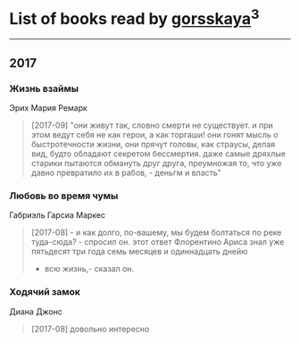 # List of books read by [gorsskaya](http://vk.com/id324985634)<sup>3</sup>
---

## 2017

### Жизнь взаймы
Эрих Мария Ремарк
> [2017-09] "они живут так, словно смерти не существует. и при этом ведут себя не как герои, а как торгаши! они гонят мысль о быстротечности жизни, они прячут головы, как страусы, делая вид, будто обладают секретом бессмертия. даже самые дряхлые старики пытаются обмануть друг друга, преумножая то, что уже давно превратило их в рабов, - деньгм и власть"


### Любовь во время чумы
Габриэль Гарсиа Маркес
> [2017-08] - и как долго, по-вашему, мы будем болтаться по реке туда-сюда? - спросил он.
> этот ответ Флорентино Ариса знал уже пятьдесят три года семь месяцев и одиннадцать днейю
> - всю жизнь,- сказал он.


### Ходячий замок
Диана Джонс
> [2017-08] довольно интересно



